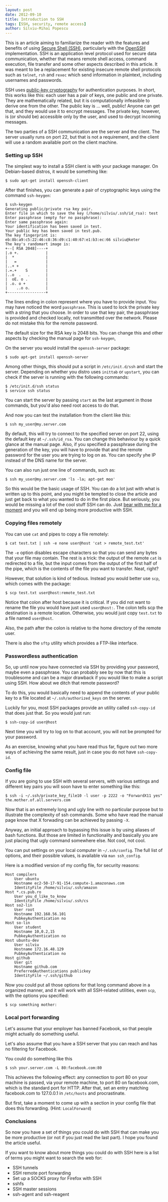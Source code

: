 ```yaml
---
layout: post
date: 2012-09-10
title: Introduction to SSH
tags: [SSH, security, remote access]
author: Silviu-Mihai Popescu
---
```


This is an article aiming to familiarize the reader with the features and benefits of using [Secure Shell (SSH)][ssh], particularly with the [OpenSSH][openssh] implementation. SSH is an application level protocol used for secure data communication, whether that means remote shell access, command execution, file transfer and some other aspects described in this article. It was meant to be a replacement for existing insecure remote shell protocols such as `telnet`, `rsh` and `rexec` which send information in plaintext, including usernames and passwords.

SSH uses [public-key cryptography][pubkey] for authentication purposes. In short, this works like this: each user has a pair of keys, one public and one private. They are mathematically related, but it is computationally infeasible to derive one from the other. The public key is ... well, public! Anyone can get that, and they would use it to encrypt messages. The private key, however, is (or should be) accessible only by the user, and used to decrypt incoming messages.

The two parties of a SSH communication are the server and the client. The server usually runs on port 22, but that is not a requirement, and the client will use a random available port on the client machine.

### Setting up SSH

The simplest way to install a SSH client is with your package manager. On Debian-based distros, it would be something like:

	$ sudo apt-get install openssh-client

After that finishes, you can generate a pair of cryptographic keys using the command `ssh-keygen`:

	$ ssh-keygen 
	Generating public/private rsa key pair.
	Enter file in which to save the key (/home/silviu/.ssh/id_rsa): test
	Enter passphrase (empty for no passphrase): 
	Enter same passphrase again: 
	Your identification has been saved in test.
	Your public key has been saved in test.pub.
	The key fingerprint is:
	eb:8b:a9:c5:22:46:c8:36:d9:c1:40:67:e1:b3:ec:66 silviu@keter
	The key's randomart image is:
	+--[ RSA 2048]----+
	|.o +.            |
	|  *              |
	|   =             |
	|..+ +            |
	|.=.+    S        |
	|..o  .   .       |
	|  oE. o .        |
	| .o. o +         |
	|    ..o o.       |
	+-----------------+

The lines ending in colon represent where you have to provide input. You may have noticed the word `passphrase`. This is used to lock the private key with a string that you choose. In order to use that key pair, the passphrase is provided and checked locally, not transmitted over the network. Please do not mistake this for the remote password.

The default size for the RSA key is 2048 bits. You can change this and other aspects by checking the manual page for `ssh-keygen`,

On the server you would install the `openssh-server` package:

	$ sudo apt-get install openssh-server

Among other things, this should put a script in `/etc/init.d/ssh` and start the server. Depending on whether you distro uses `inittab` or `upstart`, you can check if the server is running with the following commands:

	$ /etc/init.d/ssh status
	$ service ssh status

You can start the server by passing `start` as the last argument in those commands, but you'd also need root access to do that.

And now you can test the installation from the client like this:

	$ ssh my_user@my.server.com

By default, this will try to connect to the specified server on port 22, using the default key at `~/.ssh/id_rsa`. You can change this behaviour by a quick glance at the manual page. Also, if you specified a passphrase during the generation of the key, you will have to provide that and the remote password for the user you are trying to log on as. You can specify yhe IP instead of the DNS name for the server.

You can also run just one line of commands, such as:

	$ ssh my_user@my.server.com 'ls -la; apt-get moo'

So this would be the basic usage of SSH. You can do a lot just with what is written up to this point, and you might be tempted to close the article and just get back to what you wanted to do in the first place. But seriously, you would be missing a lot of the cool stuff SSH can do. Just [bear with me for a moment][bear_xkcd] and you will end up being more productive with SSH.

### Copying files remotely

You can use `cat` and pipes to copy a file remotely:

	$ cat test.txt | ssh -e none user@host 'cat > remote_test.txt'

The `-e` option disables escape characters so that you can send any bytes that your file may contain. The rest is a trick: the output of the remote `cat` is redirected to a file, but the input comes from the output of the first half of the pipe, which is the contents of the file you want to transfer. Neat, right?

However, that solution is kind of tedious. Instead you would better use `scp`, which comes with the package:

	$ scp test.txt user@host:remote_test.txt

Notice that colon after host because it is critical. If you did not want to rename the file you would have just used `user@host:`. The colon tells scp the destination is a remote location. Otherwise, you would just copy `test.txt` to a file named `user@host`.

Also, the path after the colon is relative to the home directory of the remote user.

There is also the `sftp` utility which provides a FTP-like interface.

### Passwordless authentication

So, up until now you have connected via SSH by providing your password, maybe even a passphrase. You can probably see by now that this is troublesome and can be a major drawback if you would like to make a script using SSH. How about we ditch that remote password?

To do this, you would basically need to append the contents of your public key to a file located at `~/.ssh/authorized_keys` on the server.

Luckily for you, most SSH packages provide an utility called `ssh-copy-id` that does just that. So you would just run:

	$ ssh-copy-id user@host

Next time you will try to log on to that account, you will not be prompted for your password.

As an exercise, knowing what you have read thus far, figure out two more ways of achieving the same result, just in case you do not have `ssh-copy-id`.

### Config file

If you are going to use SSH with several servers, with various settings and different key pairs you will soon have to enter something like this:

	$ ssh -i ~/.ssh/private_key_file10 -l user -p 2222 -o "ForwardX11 yes" the.mother.of.all.servers.com

Now that is an extremely long and ugly line with no particular purpose but to illustrate the complexity of ssh commands. Some who have read the manual page know that X forwading can be achieved by passing `-X`.

Anyway, an initial approach to bypassing this issue is by using aliases of bash functions. But those are limited in functionality and basically you are just placing that ugly command somewhere else. Not cool, not cool.

You can put settings on your local computer in `~/.ssh/config`. The full list of options, and their possible values, is available via `man ssh_config`.

Here is a modified version of my config file, for security reasons:

	Host compilers
		User ubuntu
		Hostname ec2-50-17-91-154.compute-1.amazonaws.com
		IdentityFile /home/silviu/.ssh/amazon
	Host *.cs.pub.ro
		User you_d_like_to_know
		IdentityFile /home/silviu/.ssh/cs
	Host so2-lin
		User root
		Hostname 192.168.56.101
		PubkeyAuthentication no
	Host so-lin
		User student
		Hostname 10,0.2,15
		PubkeyAuthentication no
	Host ubuntu-dev
		User silviu
		Hostname 172.16.48.129
		PubkeyAuthentication no
	Host github
		User git
		Hostname github.com
		PreferredAuthentications publickey
		IdentityFile ~/.ssh/github

Now you could put all those options for that long command above in a organized manner, and it will work with all SSH-related utilities, even `scp`, with the options you specified:

	$ scp something mother:

### Local port forwarding

Let's assume that your employer has banned Facebook, so that people might actually do something useful.

Let's also assume that you have a SSH server that you can reach and has no filtering for Facebook.

You could do something like this 

	$ ssh your.server.com -L 80:facebook.com:80

This achieves the following effect: any connection to port 80 on your machine is passed, via your remote machine, to port 80 on facebook.com, which is the standard port for HTTP.
After that, set an entry matching facebook.com to 127.0.0.1 in `/etc/hosts` and procrastinate.

But first, take a moment to come up with a section in your config file that does this forwarding. (Hint: `LocalForward`)

### Conclusions

So now you have a set of things you could do with SSH that can make you be more productive (or not if you just read the last part). I hope you found the article useful.

If you want to know about more things you could do with SSH here is a list of terms you might want to search the web for:
* SSH tunnels
* SSH remote port forwarding
* Set up a SOCKS proxy for Firefox with SSH
* sshfs
* SSH master sessions
* ssh-agent and ssh-reagent

[ssh]: https://en.wikipedia.org/wiki/Secure_Shell "SSH"
[openssh]: http://www.openssh.org/ "OpenSSH"
[pubkey]: https://en.wikipedia.org/wiki/Public-key_cryptography "public-key cryptography"
[bear_xkcd]: https://xkcd.com/365/ "XKCD"
